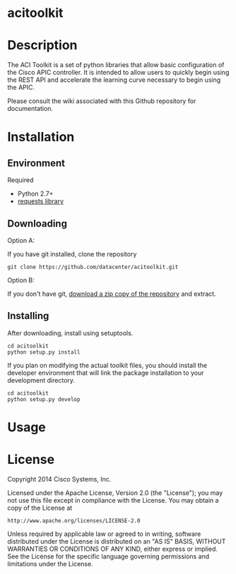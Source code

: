 # acitoolkit

# Description

The ACI Toolkit is a set of python libraries that allow basic
configuration of the Cisco APIC controller. It is intended to allow users to quickly begin using the REST API and accelerate the learning curve necessary to begin using the APIC.

Please consult the wiki associated with this Github repository for documentation.

# Installation

## Environment

Required

* Python 2.7+
* [requests library](http://docs.python-requests.org/en/latest/user/install/#install)

## Downloading

Option A:

If you have git installed, clone the repository

    git clone https://github.com/datacenter/acitoolkit.git

Option B:

If you don't have git, [download a zip copy of the repository](https://github.com/datacenter/acitoolkit/archive/master.zip) and extract.


## Installing

After downloading, install using setuptools.

    cd acitoolkit
    python setup.py install

If you plan on modifying the actual toolkit files, you should install the developer environment that will link the package installation to your development directory.

    cd acitoolkit
    python setup.py develop

# Usage

# License

Copyright 2014 Cisco Systems, Inc.

Licensed under the Apache License, Version 2.0 (the "License");
you may not use this file except in compliance with the License.
You may obtain a copy of the License at

    http://www.apache.org/licenses/LICENSE-2.0

Unless required by applicable law or agreed to in writing, software
distributed under the License is distributed on an "AS IS" BASIS,
WITHOUT WARRANTIES OR CONDITIONS OF ANY KIND, either express or implied.
See the License for the specific language governing permissions and
limitations under the License.
